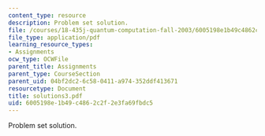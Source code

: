 ```yaml
---
content_type: resource
description: Problem set solution.
file: /courses/18-435j-quantum-computation-fall-2003/6005198e1b49c4862c2f2e3fa69fbdc5_solutions3.pdf
file_type: application/pdf
learning_resource_types:
- Assignments
ocw_type: OCWFile
parent_title: Assignments
parent_type: CourseSection
parent_uid: 04bf2dc2-6c58-0411-a974-352ddf413671
resourcetype: Document
title: solutions3.pdf
uid: 6005198e-1b49-c486-2c2f-2e3fa69fbdc5
---
```

Problem set solution.

